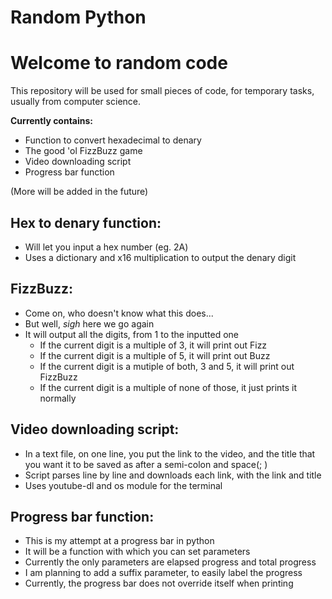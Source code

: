 # Random Python
<h1>Welcome to random code</h1>

This repository will be used for small pieces of code, for temporary tasks, usually from computer science.

<b>Currently contains:</b>

 - Function to convert hexadecimal to denary
 - The good 'ol FizzBuzz game
 - Video downloading script
 - Progress bar function

(More will be added in the future)

<h2>Hex to denary function:</h2>

 - Will let you input a hex number (eg. 2A)
 - Uses a dictionary and x16 multiplication to output the denary digit

<h2>FizzBuzz:</h2>

 - Come on, who doesn't know what this does...
 - But well, *sigh* here we go again
 - It will output all the digits, from 1 to the inputted one
      - If the current digit is a multiple of 3, it will print out Fizz
      - If the current digit is a multiple of 5, it will print out Buzz
      - If the current digit is a mutiple of both, 3 and 5, it will print out FizzBuzz
      - If the current digit is a multiple of none of those, it just prints it normally

<h2>Video downloading script:</h2>

 - In a text file, on one line, you put the link to the video, and the title that you want it to be saved as after a semi-colon and space(; )
 - Script parses line by line and downloads each link, with the link and title
 - Uses youtube-dl and os module for the terminal

<h2>Progress bar function:</h2>

 - This is my attempt at a progress bar in python
 - It will be a function with which you can set parameters
 - Currently the only parameters are elapsed progress and total progress
 - I am planning to add a suffix parameter, to easily label the progress
 - Currently, the progress bar does not override itself when printing
